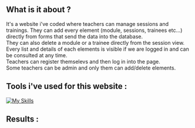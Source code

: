 ## What is it about ?
It's a website i've coded where teachers can manage sessions and trainings. They can add every element (module, sessions, trainees etc...) directly from forms that send the data into the database. <br>
They can also delete a module or a trainee directly from the session view. <br>
Every list and details of each elements is visible if we are logged in and can be consulted at any time. <br>
Teachers can register themselevs and then log in into the page. <br>
Some teachers can be admin and only them can add/delete elements. <br> 

## Tools i've used for this website :
[![My Skills](https://skillicons.dev/icons?i=html,css,php,mysql,git,figma,symfony,vscode)](https://skillicons.dev)

## Results :


